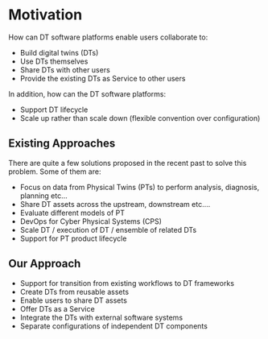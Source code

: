 # Motivation

How can DT software platforms enable users collaborate to:

* Build digital twins (DTs)
* Use DTs themselves
* Share DTs with other users
* Provide the existing DTs as Service to other users

In addition, how can the DT software platforms:

* Support DT lifecycle
* Scale up rather than scale down (flexible convention over configuration)

## Existing Approaches

There are quite a few solutions proposed in the recent past to solve
this problem. Some of them are:

* Focus on data from Physical Twins (PTs) to
  perform analysis, diagnosis, planning etc…
* Share DT assets across the upstream, downstream etc….
* Evaluate different models of PT
* DevOps for Cyber Physical Systems (CPS)
* Scale DT / execution of DT / ensemble of related DTs
* Support for PT product lifecycle

## Our Approach

* Support for transition from existing workflows to DT frameworks
* Create DTs from reusable assets
* Enable users to share DT assets
* Offer DTs as a Service
* Integrate the DTs with external software systems
* Separate configurations of independent DT components
